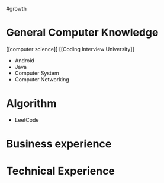 #growth 
# General Computer Knowledge
[[computer science]]
[[Coding Interview University]]
- Android
- Java
- Computer System
- Computer Networking
# Algorithm
- LeetCode
# Business experience

# Technical Experience